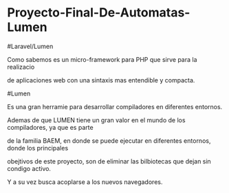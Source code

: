 # Proyecto-Final-De-Automatas-Lumen

#Laravel/Lumen

Como sabemos es un micro-framework  para PHP  que sirve para  la realizacio 

de aplicaciones web con una sintaxis mas entendible  y compacta.

#Lumen 

Es una gran herramie para desarrollar compiladores en diferentes entornos.

Ademas de que LUMEN  tiene un gran valor en el mundo de los compiladores, ya que es parte 

de la familia BAEM, en donde se puede ejecutar en diferentes entornos, donde los principales

obejtivos de este proyecto, son de eliminar las bilbiotecas que dejan sin condigo activo.

Y a su vez busca acoplarse a los nuevos navegadores.
